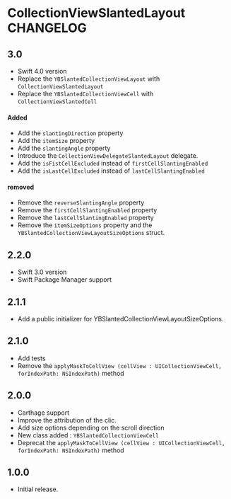 # CollectionViewSlantedLayout CHANGELOG

## 3.0
* Swift 4.0 version
* Replace the `YBSlantedCollectionViewLayout` with `CollectionViewSlantedLayout`
* Replace the `YBSlantedCollectionViewCell` with `CollectionViewSlantedCell`

#### Added
* Add the `slantingDirection` property
* Add the `itemSize` property
* Add the `slantingAngle` property
* Introduce the `CollectionViewDelegateSlantedLayout` delegate.
* Add the `isFistCellExcluded` instead of `firstCellSlantingEnabled`
* Add the `isLastCellExcluded` instead of `lastCellSlantingEnabled`

#### removed
* Remove the `reverseSlantingAngle` property
* Remove the `firstCellSlantingEnabled` property
* Remove the `lastCellSlantingEnabled` property
* Remove the `itemSizeOptions` property and the `YBSlantedCollectionViewLayoutSizeOptions` struct.

## 2.2.0
* Swift 3.0 version
* Swift Package Manager support

## 2.1.1
* Add a public initializer for YBSlantedCollectionViewLayoutSizeOptions.

## 2.1.0

* Add tests
* Remove the `applyMaskToCellView (cellView : UICollectionViewCell, forIndexPath: NSIndexPath)` method

## 2.0.0

* Carthage support
* Improve the attribution of the clic.
* Add size options depending on the scroll direction
* New class added : `YBSlantedCollectionViewCell`
* Deprecat the `applyMaskToCellView (cellView : UICollectionViewCell, forIndexPath: NSIndexPath)` method

## 1.0.0

* Initial release.
